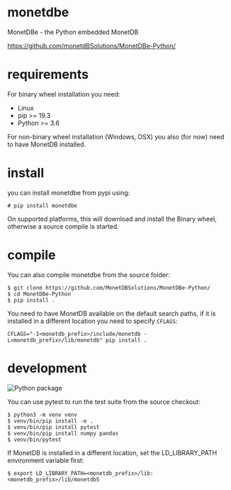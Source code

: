 # monetdbe
MonetDBe - the Python embedded MonetDB

https://github.com/monetdBSolutions/MonetDBe-Python/

# requirements

For binary wheel installation you need:

 * Linux
 * pip >= 19.3
 * Python >= 3.6

For non-binary wheel installation (Windows, OSX) you also (for now) need to
have MonetDB installed.


# install

you can install monetdbe from pypi using:
```
# pip install monetdbe
```

On supported platforms, this will download and install the Binary wheel, otherwise a source compile is started.

# compile

You can also compile monetdbe from the source folder:
```
$ git clone https://github.com/MonetDBSolutions/MonetDBe-Python/
$ cd MonetDBe-Python
$ pip install .
```

You need to have MonetDB available on the default search paths, if it is
installed in a different location you need to specify `CFLAGS`:
```
CFLAGS="-I<monetdb_prefix>/include/monetdb -L<monetdb_prefix>/lib/monetdb" pip install .
```
 
# development

![Python package](https://github.com/monetdBSolutions/MonetDBe-Python//workflows/Python%20package/badge.svg)


You can use pytest to run the test suite from the source checkout:
```
$ python3 -m venv venv
$ venv/bin/pip install -e .
$ venv/bin/pip install pytest
$ venv/bin/pip install numpy pandas
$ venv/bin/pytest
```
If MonetDB is installed in a different location, set the LD\_LIBRARY\_PATH environment variable first:
```
$ export LD_LIBRARY_PATH=<monetdb_prefix>/lib:<monetdb_prefix>/lib/monetdb5
```
